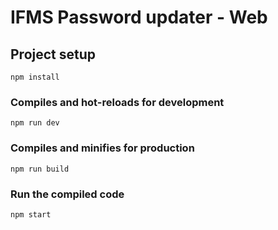 # IFMS Password updater - Web

## Project setup

`npm install`

### Compiles and hot-reloads for development

`npm run dev`

### Compiles and minifies for production

`npm run build`

### Run the compiled code

`npm start`

